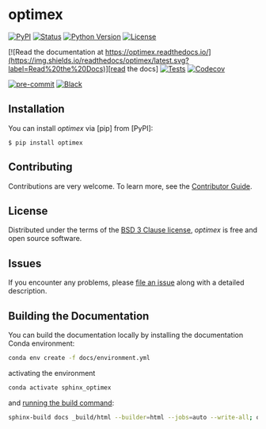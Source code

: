 # optimex

[![PyPI](https://img.shields.io/pypi/v/optimex.svg)][pypi status]
[![Status](https://img.shields.io/pypi/status/optimex.svg)][pypi status]
[![Python Version](https://img.shields.io/pypi/pyversions/optimex)][pypi status]
[![License](https://img.shields.io/pypi/l/optimex)][license]

[![Read the documentation at https://optimex.readthedocs.io/](https://img.shields.io/readthedocs/optimex/latest.svg?label=Read%20the%20Docs)][read the docs]
[![Tests](https://github.com/TimoDiepers/optimex/actions/workflows/python-test.yml/badge.svg)][tests]
[![Codecov](https://codecov.io/gh/TimoDiepers/optimex/branch/main/graph/badge.svg)][codecov]

[![pre-commit](https://img.shields.io/badge/pre--commit-enabled-brightgreen?logo=pre-commit&logoColor=white)][pre-commit]
[![Black](https://img.shields.io/badge/code%20style-black-000000.svg)][black]

[pypi status]: https://pypi.org/project/optimex/
[read the docs]: https://optimex.readthedocs.io/
[tests]: https://github.com/TimoDiepers/optimex/actions?workflow=Tests
[codecov]: https://app.codecov.io/gh/TimoDiepers/optimex
[pre-commit]: https://github.com/pre-commit/pre-commit
[black]: https://github.com/psf/black

## Installation

You can install _optimex_ via [pip] from [PyPI]:

```console
$ pip install optimex
```

## Contributing

Contributions are very welcome.
To learn more, see the [Contributor Guide][Contributor Guide].

## License

Distributed under the terms of the [BSD 3 Clause license][License],
_optimex_ is free and open source software.

## Issues

If you encounter any problems,
please [file an issue][Issue Tracker] along with a detailed description.


<!-- github-only -->

[command-line reference]: https://optimex.readthedocs.io/en/latest/usage.html
[License]: https://github.com/TimoDiepers/optimex/blob/main/LICENSE
[Contributor Guide]: https://github.com/TimoDiepers/optimex/blob/main/CONTRIBUTING.md
[Issue Tracker]: https://github.com/TimoDiepers/optimex/issues


## Building the Documentation

You can build the documentation locally by installing the documentation Conda environment:

```bash
conda env create -f docs/environment.yml
```

activating the environment

```bash
conda activate sphinx_optimex
```

and [running the build command](https://www.sphinx-doc.org/en/master/man/sphinx-build.html#sphinx-build):

```bash
sphinx-build docs _build/html --builder=html --jobs=auto --write-all; open _build/html/index.html
```